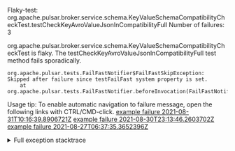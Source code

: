         
Flaky-test: org.apache.pulsar.broker.service.schema.KeyValueSchemaCompatibilityCheckTest.testCheckKeyAvroValueJsonInCompatibilityFull
Number of failures: 3

org.apache.pulsar.broker.service.schema.KeyValueSchemaCompatibilityCheckTest is flaky. The testCheckKeyAvroValueJsonInCompatibilityFull test method fails sporadically.

```
org.apache.pulsar.tests.FailFastNotifier$FailFastSkipException: Skipped after failure since testFailFast system property is set.
	at org.apache.pulsar.tests.FailFastNotifier.beforeInvocation(FailFastNotifier.java:88)

```

Usage tip: To enable automatic navigation to failure message, open the following links with CTRL/CMD-click.
[example failure 2021-08-31T10:16:39.8906721Z](https://github.com/apache/pulsar/runs/3471501156?check_suite_focus=true#step:10:1531)
[example failure 2021-08-30T23:13:46.2603702Z](https://github.com/apache/pulsar/runs/3467152431?check_suite_focus=true#step:9:791)
[example failure 2021-08-27T06:37:35.3652396Z](https://github.com/apache/pulsar/runs/3440411059?check_suite_focus=true#step:9:2713)


<details>
<summary>Full exception stacktrace</summary>
<code><pre>
org.apache.pulsar.tests.FailFastNotifier$FailFastSkipException: Skipped after failure since testFailFast system property is set.
	at org.apache.pulsar.tests.FailFastNotifier.beforeInvocation(FailFastNotifier.java:88)

</pre></code>
</details>

